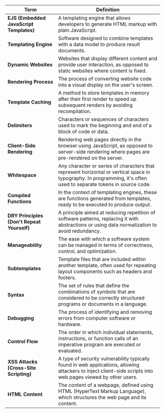 | **Term** |  **Definition**              |
|------------------------------|--------------------------------------------------|
|**EJS (Embedded JavaScript Templates)**| A templating engine that allows developers to generate HTML markup with plain JavaScript.|
|**Templating Engine**| Software designed to combine templates with a data model to produce result documents.|
|**Dynamic Websites**| Websites that display different content and provide user interaction, as opposed to static websites where content is fixed.|
|**Rendering Process**|The process of converting website code into a visual display on the user's screen.|
|**Template Caching**|A method to store templates in memory after their first render to speed up subsequent renders by avoiding recompilation.|
|**Delimiters**|Characters or sequences of characters used to mark the beginning and end of a block of code or data.|
|**Client-Side Rendering**|Rendering web pages directly in the browser using JavaScript, as opposed to server-side rendering where pages are pre-rendered on the server.|
|**Whitespace**|Any character or series of characters that represent horizontal or vertical space in typography. In programming, it's often used to separate tokens in source code.|
|**Compiled Functions**|In the context of templating engines, these are functions generated from templates, ready to be executed to produce output.|
|**DRY Principles (Don't Repeat Yourself)**|A principle aimed at reducing repetition of software patterns, replacing it with abstractions or using data normalization to avoid redundancy.|
|**Manageability**|The ease with which a software system can be managed in terms of correctness, control, and optimization.|
|**Subtemplates**|Template files that are included within another template, often used for repeating layout components such as headers and footers.|
|**Syntax**|The set of rules that define the combinations of symbols that are considered to be correctly structured programs or documents in a language.|
|**Debugging**|The process of identifying and removing errors from computer software or hardware.|
|**Control Flow**|The order in which individual statements, instructions, or function calls of an imperative program are executed or evaluated.|
|**XSS Attacks (Cross-Site Scripting)**| A type of security vulnerability typically found in web applications, allowing attackers to inject client-side scripts into web pages viewed by other users.|
|**HTML Content**|The content of a webpage, defined using HTML (HyperText Markup Language), which structures the web page and its content.|
